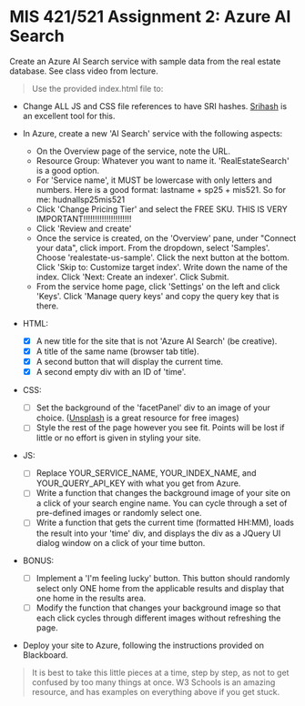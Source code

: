 # MIS 421/521 Assignment 2: Azure AI Search

Create an Azure AI Search service with sample data from the real estate database. See class video from lecture.

>Use the provided index.html file to:
- Change ALL JS and CSS file references to have SRI hashes. [Srihash](srihash.org) is an excellent tool for this.
- In Azure, create a new 'AI Search' service with the following aspects:
	- On the Overview page of the service, note the URL.
	- Resource Group: Whatever you want to name it. 'RealEstateSearch' is a good option.
	- For 'Service name', it MUST be lowercase with only letters and numbers. Here is a good format: lastname + sp25 + mis521. So for me: hudnallsp25mis521
	- Click 'Change Pricing Tier' and select the FREE SKU. THIS IS VERY IMPORTANT!!!!!!!!!!!!!!!!!!!!!
	- Click 'Review and create'
	- Once the service is created, on the 'Overview' pane, under "Connect your data", click import. From the dropdown, select 'Samples'. Choose 'realestate-us-sample'. Click the next button at the bottom. Click 'Skip to: Customize target index'. Write down the name of the index. Click 'Next: Create an indexer'. Click Submit.
	- From the service home page, click 'Settings' on the left and click 'Keys'. Click 'Manage query keys' and copy the query key that is there.
	

- HTML:
  - [X] A new title for the site that is not 'Azure AI Search' (be creative).
  - [X] A title of the same name (browser tab title).
  - [X] A second button that will display the current time.
  - [X] A second empty div with an ID of 'time'.
- CSS:
  - [ ] Set the background of the 'facetPanel' div to an image of your choice. ([Unsplash](unsplash.com) is a great resource for free images)
  - [ ] Style the rest of the page however you see fit. Points will be lost if little or no effort is given in styling your site.
- JS:
  - [ ] Replace YOUR_SERVICE_NAME, YOUR_INDEX_NAME, and YOUR_QUERY_API_KEY with what you get from Azure.
  - [ ] Write a function that changes the background image of your site on a click of your search engine name. You can cycle through a set of pre-defined images or randomly select one.
  - [ ] Write a function that gets the current time (formatted HH:MM), loads the result into your 'time' div, and displays the div as a JQuery UI dialog window on a click of your time button.
- BONUS:
  - [ ] Implement a 'I'm feeling lucky' button. This button should randomly select only ONE home from the applicable results and display that one home in the results area.
  - [ ] Modify the function that changes your background image so that each click cycles through different images without refreshing the page.
- Deploy your site to Azure, following the instructions provided on Blackboard.

> It is best to take this little pieces at a time, step by step, as not to get confused by too many things at once. W3 Schools is an amazing resource, and has examples on everything above if you get stuck.